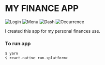 # MY FINANCE APP

![Login](https://image.ibb.co/iYFJFH/login.png) ![Menu](https://image.ibb.co/cnhn9c/menu.png)
![Dash](https://image.ibb.co/g3nXaH/dash.png)
![Occurrence](https://image.ibb.co/ecxXaH/add_occurrence.png)

I created this app for my personal finances use.

### To run app

```sh
$ yarn
$ react-native run-<platform>
```
